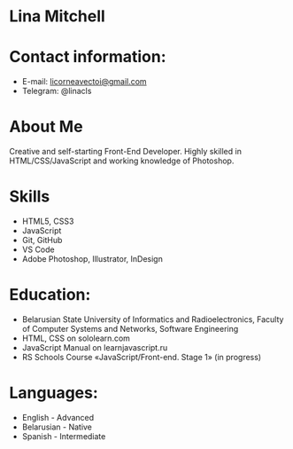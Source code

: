 # Lina Mitchell
# Contact information:
* E-mail: licorneavectoi@gmail.com
* Telegram: @linacls

# About Me
Creative and self-starting Front-End Developer. Highly skilled in HTML/CSS/JavaScript and working knowledge of Photoshop.

# Skills
* HTML5, CSS3
* JavaScript 
* Git, GitHub
* VS Code
* Adobe Photoshop, Illustrator, InDesign

# Education:
* Belarusian State University of Informatics and Radioelectronics, Faculty of Computer Systems and Networks, Software Engineering
* HTML, CSS on sololearn.com
* JavaScript Manual on learnjavascript.ru
* RS Schools Course «JavaScript/Front-end. Stage 1» (in progress)

# Languages:
* English - Advanced
* Belarusian - Native
* Spanish - Intermediate
